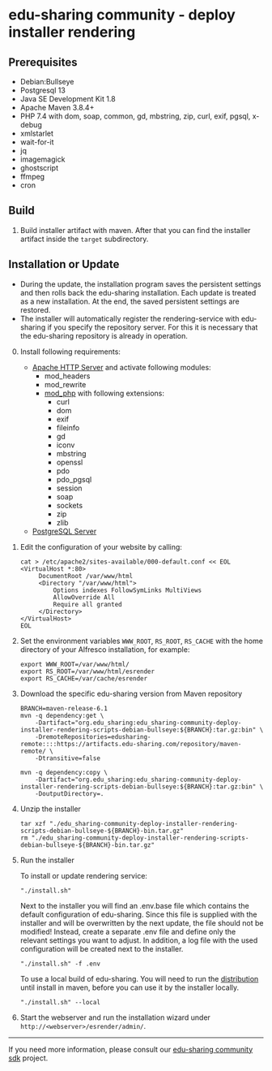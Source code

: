  
# edu-sharing community - deploy installer rendering

Prerequisites
-------------
- Debian:Bullseye
- Postgresql 13
- Java SE Development Kit 1.8
- Apache Maven 3.8.4+
- PHP 7.4 with dom, soap, common, gd, mbstring, zip, curl, exif, pgsql, x-debug
- xmlstarlet
- wait-for-it
- jq
- imagemagick
- ghostscript
- ffmpeg
- cron

Build
-----

1. Build installer artifact with maven.
   After that you can find the installer artifact inside the `target` subdirectory.


Installation or Update
----------------------
- During the update, the installation program saves the persistent settings and then rolls back the edu-sharing installation.
  Each update is treated as a new installation. At the end, the saved persistent settings are restored.
- The installer will automatically register the rendering-service with edu-sharing if you specify the repository server.
  For this it is necessary that the edu-sharing repository is already in operation.

0. Install following requirements:
   - [Apache HTTP Server](https://httpd.apache.org) and activate following modules:
     - mod_headers
     - mod_rewrite
     - [mod_php](https://www.php.net/manual/en/install.unix.apache2.php) with following extensions:
       - curl 
       - dom 
       - exif
       - fileinfo 
       - gd 
       - iconv 
       - mbstring 
       - openssl 
       - pdo
       - pdo_pgsql
       - session 
       - soap 
       - sockets 
       - zip
       - zlib
   - [PostgreSQL Server](https://www.postgresql.org)
   
1. Edit the configuration of your website by calling:
   ```
   cat > /etc/apache2/sites-available/000-default.conf << EOL  
   <VirtualHost *:80>
        DocumentRoot /var/www/html
        <Directory "/var/www/html">
            Options indexes FollowSymLinks MultiViews
            AllowOverride All
            Require all granted
        </Directory>
   </VirtualHost>
   EOL
   ```

2. Set the environment variables `WWW_ROOT`, `RS_ROOT`, `RS_CACHE` with the home directory of your Alfresco installation, for example:
   ```
   export WWW_ROOT=/var/www/html/
   export RS_ROOT=/var/www/html/esrender
   export RS_CACHE=/var/cache/esrender
   ```

4. Download the specific edu-sharing version from Maven repository
   ```
   BRANCH=maven-release-6.1
   mvn -q dependency:get \
       -Dartifact="org.edu_sharing:edu_sharing-community-deploy-installer-rendering-scripts-debian-bullseye:${BRANCH}:tar.gz:bin" \
       -DremoteRepositories=edusharing-remote::::https://artifacts.edu-sharing.com/repository/maven-remote/ \
       -Dtransitive=false
      
   mvn -q dependency:copy \
       -Dartifact="org.edu_sharing:edu_sharing-community-deploy-installer-rendering-scripts-debian-bullseye:${BRANCH}:tar.gz:bin" \
       -DoutputDirectory=.
   ```
   
5. Unzip the installer
   ```
   tar xzf "./edu_sharing-community-deploy-installer-rendering-scripts-debian-bullseye-${BRANCH}-bin.tar.gz"
   rm "./edu_sharing-community-deploy-installer-rendering-scripts-debian-bullseye-${BRANCH}-bin.tar.gz"
   ```

5. Run the installer

   To install or update rendering service:
   ```
   "./install.sh" 
   ```
   Next to the installer you will find an .env.base file which contains the default configuration of edu-sharing.
   Since this file is supplied with the installer and will be overwritten by the next update, the file should not be modified!
   Instead, create a separate .env file and define only the relevant settings you want to adjust.
   In addition, a log file with the used configuration will be created next to the installer.
   ```
   "./install.sh" -f .env
   ```
   To use a local build of edu-sharing.
   You will need to run the [distribution](distribution) until install in maven, before you can use it by the installer locally.
   ```
   "./install.sh" --local
   ```

6. Start the webserver and run the installation wizard under `http://<webserver>/esrender/admin/`.
   
---
If you need more information, please consult our [edu-sharing community sdk](https://scm.edu-sharing.com/edu-sharing-community/edu-sharing-community-sdk) project.
